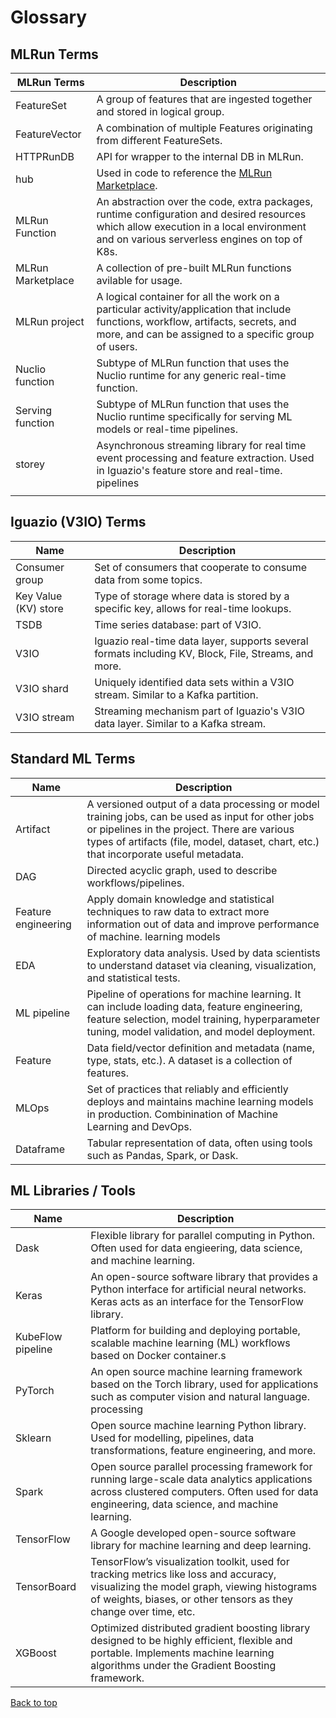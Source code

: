 # Glossary

## MLRun Terms

| MLRun Terms              | Description                                                                                                                                                                                    |
| -------------------------- | ----------------------------------------------------------------------------------------------------------------------------------------------------------------------------------------------- |
| FeatureSet               | A group of features that are ingested together and stored in logical group.                                                                                                                      |
| FeatureVector            | A combination of multiple Features originating from different FeatureSets.                                                                                                                       |
| HTTPRunDB                | API for wrapper to the internal DB in MLRun.                                                                                                                                                     |
|hub                       | Used in code to reference the [MLRun Marketplace](../runtimes/load-from-marketplace).                                                                                                                                                     |
| MLRun Function           | An abstraction over the code, extra packages, runtime configuration and desired resources which allow execution in a local environment and on various serverless engines on top of K8s.                                                                                                 |
| MLRun Marketplace        | A collection of pre-built MLRun functions avilable for usage.                                                                                                                                    |
| MLRun project            | A logical container for all the work on a particular activity/application that include functions, workflow, artifacts, secrets, and more, and can be assigned to a specific group of users.                                                                    |
| Nuclio function          | Subtype of MLRun function that uses the Nuclio runtime for any generic real-time function.                                                                                                            |
| Serving function         | Subtype of MLRun function that uses the Nuclio runtime specifically for serving ML models or real-time pipelines.                                                                                     |
| storey                   | Asynchronous streaming library for real time event processing and feature extraction. Used in Iguazio's feature store and real-time. pipelines                                                |
|                          |                                                                        

## Iguazio (V3IO) Terms
| Name                                       | Description          |   
|--------------------------------------------------|---------------------------------------------------------------------------| 
| Consumer group           | Set of consumers that cooperate to consume data from some topics.                                                                                                                             |
| Key Value (KV) store     | Type of storage where data is stored by a specific key, allows for real-time lookups.                                                                                                         |
| TSDB                     | Time series database: part of V3IO.                                                                                                                                                           |
| V3IO                     | Iguazio real-time data layer, supports several formats including KV, Block, File, Streams, and more.                                                                                                    |
| V3IO shard               | Uniquely identified data sets within a V3IO stream. Similar to a Kafka partition.                                                                                                              |
| V3IO stream              | Streaming mechanism part of Iguazio's V3IO data layer. Similar to a Kafka stream.                                                                                                              |

## Standard ML Terms
| Name                                       | Description          |   
|--------------------------------------------------|---------------------------------------------------------------------------| 
| Artifact                 | A versioned output of a data processing or model training jobs, can be used as input for other jobs or pipelines in the project. There are various types of artifacts (file, model, dataset, chart, etc.) that incorporate useful metadata.       |
| DAG                      | Directed acyclic graph, used to describe workflows/pipelines.                                                                                                                                  |
| Feature engineering      | Apply domain knowledge and statistical techniques to raw data to extract more information out of data and improve performance of machine. learning models                                      |
| EDA                      | Exploratory data analysis. Used by data scientists to understand dataset via cleaning, visualization, and statistical tests.                                                                   |
| ML pipeline              | Pipeline of operations for machine learning. It can include loading data, feature engineering, feature selection, model training, hyperparameter tuning, model validation, and model deployment. |
| Feature                  | Data field/vector definition and metadata (name, type, stats, etc.). A dataset is a collection of features.                                                                                                           |
| MLOps                    | Set of practices that reliably and efficiently deploys and maintains machine learning models in production. Combinination of Machine Learning and DevOps.                                   |
| Dataframe                | Tabular representation of data, often using tools such as Pandas, Spark, or Dask.                                                                                                              |

## ML Libraries / Tools


| Name              | Description                                                                                                                                                                                    |
| -------------------------- | ----------------------------------------------------------------------------------------------------------------------------------------------------------------------------------------------- |
| Dask                     | Flexible library for parallel computing in Python. Often used for data engieering, data science, and machine learning.                                                                         |
| Keras                    | An open-source software library that provides a Python interface for artificial neural networks. Keras acts as an interface for the TensorFlow library.                                         |
| KubeFlow pipeline        | Platform for building and deploying portable, scalable machine learning (ML) workflows based on Docker container.s                                                                             |
| PyTorch                  | An open source machine learning framework based on the Torch library, used for applications such as computer vision and natural language. processing                                                 |
| Sklearn                  | Open source machine learning Python library. Used for modelling, pipelines, data transformations, feature engineering, and more.                                                              |
| Spark                    | Open source parallel processing framework for running large-scale data analytics applications across clustered computers. Often used for data engineering, data science, and machine learning. |
| TensorFlow               | A Google developed open-source software library for machine learning and deep learning.                                                                                                                            |
| TensorBoard              |  TensorFlow’s visualization toolkit, used for tracking metrics like loss and accuracy, visualizing the model graph, viewing histograms of weights, biases, or other tensors as they change over time, etc. |
| XGBoost                  | Optimized distributed gradient boosting library designed to be highly efficient, flexible and portable. Implements machine learning algorithms under the Gradient Boosting framework.          |

[Back to top](#top)

<!--Add?
MPI - Message Passing Interface
-->

<!-- Really Specific - Maybe not for Glossary?	
ACCESS_KEY 	Some kind of authentication - no context for what this is
ctx 	Common abbreviation for context - should be evident from code
Event 	 part of streaming ... relation of event to row in FeatureSet - really specific?
